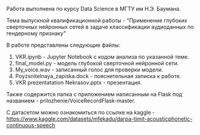 Работа выполнена по курсу Data Science в МГТУ им Н.Э. Баумана.

Тема выпускной квалификационной работы - "Применение глубоких сверточных нейронных сетей в задаче классификации аудиоданных по гендерному признаку"

В работе представлены следующие файлы:
1. VKR.ipynb - Jupyter Notebook с кодом анализа по указанной теме.
2. final_model.py - модель глубокой сверточной нейронной сети.
3. My_voice.wav - записанный голос для проверки модели.
4. Poyzsnitelnaya_zapiska.dock - пояснительная записка к работе.
5. VKR prezentatation Nekrasov.pptx - презентация.

Также содержится папка с приложением написанным на Flask под названием - prilozhenie/VoiceRecordFlask-master.


С датасетом можно ознакомиться по ссылке на kaggle - https://www.kaggle.com/datasets/mfekadu/darpa-timit-acousticphonetic-continuous-speech
